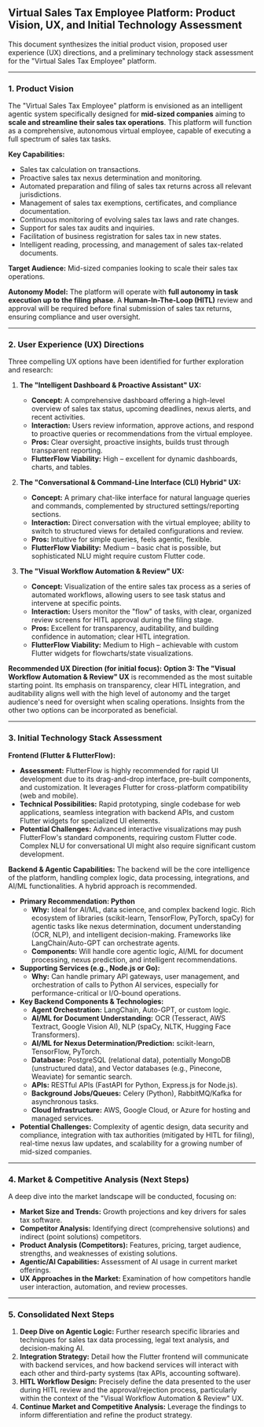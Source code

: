 ## Virtual Sales Tax Employee Platform: Product Vision, UX, and Initial Technology Assessment

This document synthesizes the initial product vision, proposed user experience (UX) directions, and a preliminary technology stack assessment for the "Virtual Sales Tax Employee" platform.

---

### 1. Product Vision

The "Virtual Sales Tax Employee" platform is envisioned as an intelligent agentic system specifically designed for **mid-sized companies** aiming to **scale and streamline their sales tax operations**. This platform will function as a comprehensive, autonomous virtual employee, capable of executing a full spectrum of sales tax tasks.

**Key Capabilities:**
*   Sales tax calculation on transactions.
*   Proactive sales tax nexus determination and monitoring.
*   Automated preparation and filing of sales tax returns across all relevant jurisdictions.
*   Management of sales tax exemptions, certificates, and compliance documentation.
*   Continuous monitoring of evolving sales tax laws and rate changes.
*   Support for sales tax audits and inquiries.
*   Facilitation of business registration for sales tax in new states.
*   Intelligent reading, processing, and management of sales tax-related documents.

**Target Audience:**
Mid-sized companies looking to scale their sales tax operations.

**Autonomy Model:**
The platform will operate with **full autonomy in task execution up to the filing phase**. A **Human-In-The-Loop (HITL)** review and approval will be required before final submission of sales tax returns, ensuring compliance and user oversight.

---

### 2. User Experience (UX) Directions

Three compelling UX options have been identified for further exploration and research:

1.  **The "Intelligent Dashboard & Proactive Assistant" UX:**
    *   **Concept:** A comprehensive dashboard offering a high-level overview of sales tax status, upcoming deadlines, nexus alerts, and recent activities.
    *   **Interaction:** Users review information, approve actions, and respond to proactive queries or recommendations from the virtual employee.
    *   **Pros:** Clear oversight, proactive insights, builds trust through transparent reporting.
    *   **FlutterFlow Viability:** High – excellent for dynamic dashboards, charts, and tables.

2.  **The "Conversational & Command-Line Interface (CLI) Hybrid" UX:**
    *   **Concept:** A primary chat-like interface for natural language queries and commands, complemented by structured settings/reporting sections.
    *   **Interaction:** Direct conversation with the virtual employee; ability to switch to structured views for detailed configurations and review.
    *   **Pros:** Intuitive for simple queries, feels agentic, flexible.
    *   **FlutterFlow Viability:** Medium – basic chat is possible, but sophisticated NLU might require custom Flutter code.

3.  **The "Visual Workflow Automation & Review" UX:**
    *   **Concept:** Visualization of the entire sales tax process as a series of automated workflows, allowing users to see task status and intervene at specific points.
    *   **Interaction:** Users monitor the "flow" of tasks, with clear, organized review screens for HITL approval during the filing stage.
    *   **Pros:** Excellent for transparency, auditability, and building confidence in automation; clear HITL integration.
    *   **FlutterFlow Viability:** Medium to High – achievable with custom Flutter widgets for flowcharts/state visualizations.

**Recommended UX Direction (for initial focus):**
**Option 3: The "Visual Workflow Automation & Review" UX** is recommended as the most suitable starting point. Its emphasis on transparency, clear HITL integration, and auditability aligns well with the high level of autonomy and the target audience's need for oversight when scaling operations. Insights from the other two options can be incorporated as beneficial.

---

### 3. Initial Technology Stack Assessment

**Frontend (Flutter & FlutterFlow):**
*   **Assessment:** FlutterFlow is highly recommended for rapid UI development due to its drag-and-drop interface, pre-built components, and customization. It leverages Flutter for cross-platform compatibility (web and mobile).
*   **Technical Possibilities:** Rapid prototyping, single codebase for web applications, seamless integration with backend APIs, and custom Flutter widgets for specialized UI elements.
*   **Potential Challenges:** Advanced interactive visualizations may push FlutterFlow's standard components, requiring custom Flutter code. Complex NLU for conversational UI might also require significant custom development.

**Backend & Agentic Capabilities:**
The backend will be the core intelligence of the platform, handling complex logic, data processing, integrations, and AI/ML functionalities. A hybrid approach is recommended.

*   **Primary Recommendation: Python**
    *   **Why:** Ideal for AI/ML, data science, and complex backend logic. Rich ecosystem of libraries (scikit-learn, TensorFlow, PyTorch, spaCy) for agentic tasks like nexus determination, document understanding (OCR, NLP), and intelligent decision-making. Frameworks like LangChain/Auto-GPT can orchestrate agents.
    *   **Components:** Will handle core agentic logic, AI/ML for document processing, nexus prediction, and intelligent recommendations.
*   **Supporting Services (e.g., Node.js or Go):**
    *   **Why:** Can handle primary API gateways, user management, and orchestration of calls to Python AI services, especially for performance-critical or I/O-bound operations.
*   **Key Backend Components & Technologies:**
    *   **Agent Orchestration:** LangChain, Auto-GPT, or custom logic.
    *   **AI/ML for Document Understanding:** OCR (Tesseract, AWS Textract, Google Vision AI), NLP (spaCy, NLTK, Hugging Face Transformers).
    *   **AI/ML for Nexus Determination/Prediction:** scikit-learn, TensorFlow, PyTorch.
    *   **Database:** PostgreSQL (relational data), potentially MongoDB (unstructured data), and Vector databases (e.g., Pinecone, Weaviate) for semantic search.
    *   **APIs:** RESTful APIs (FastAPI for Python, Express.js for Node.js).
    *   **Background Jobs/Queues:** Celery (Python), RabbitMQ/Kafka for asynchronous tasks.
    *   **Cloud Infrastructure:** AWS, Google Cloud, or Azure for hosting and managed services.
*   **Potential Challenges:** Complexity of agentic design, data security and compliance, integration with tax authorities (mitigated by HITL for filing), real-time nexus law updates, and scalability for a growing number of mid-sized companies.

---

### 4. Market & Competitive Analysis (Next Steps)

A deep dive into the market landscape will be conducted, focusing on:
*   **Market Size and Trends:** Growth projections and key drivers for sales tax software.
*   **Competitor Analysis:** Identifying direct (comprehensive solutions) and indirect (point solutions) competitors.
*   **Product Analysis (Competitors):** Features, pricing, target audience, strengths, and weaknesses of existing solutions.
*   **Agentic/AI Capabilities:** Assessment of AI usage in current market offerings.
*   **UX Approaches in the Market:** Examination of how competitors handle user interaction, automation, and review processes.

---

### 5. Consolidated Next Steps

1.  **Deep Dive on Agentic Logic:** Further research specific libraries and techniques for sales tax data processing, legal text analysis, and decision-making AI.
2.  **Integration Strategy:** Detail how the Flutter frontend will communicate with backend services, and how backend services will interact with each other and third-party systems (tax APIs, accounting software).
3.  **HITL Workflow Design:** Precisely define the data presented to the user during HITL review and the approval/rejection process, particularly within the context of the "Visual Workflow Automation & Review" UX.
4.  **Continue Market and Competitive Analysis:** Leverage the findings to inform differentiation and refine the product strategy.